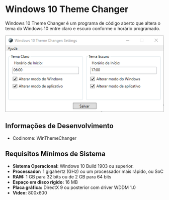 # Windows 10 Theme Changer
Windows 10 Theme Changer é um programa de código aberto que altera o tema do Windows 10 entre claro e escuro conforme o horário programado.

![Imagem do Windows 10 Theme Changer: Settings](https://github.com/SolisInvictus/WinThemeChanger/raw/master/Resources/Screenshots/Settings%20Screen.png)

## Informações de Desenvolvimento
* Codinome: WinThemeChanger

## Requisitos Mínimos de Sistema
* **Sistema Operacional:** Windows 10 Build 1903 ou superior.
* **Processador:** 1 gigahertz (GHz) ou um processador mais rápido, ou SoC
* **RAM:** 1 GB para 32 bits ou de 2 GB para 64 bits
* **Espaço em disco rígido:** 16 MB
* **Placa gráfica:** DirectX 9 ou posterior com driver WDDM 1.0
* **Vídeo:** 800x600
